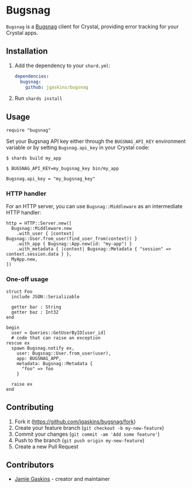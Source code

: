 # Bugsnag

`Bugsnag` is a [Bugsnag](https://bugsnag.com) client for Crystal, providing error tracking for your Crystal apps.

## Installation

1. Add the dependency to your `shard.yml`:

   ```yaml
   dependencies:
     bugsnag:
       github: jgaskins/bugsnag
   ```

2. Run `shards install`

## Usage

```crystal
require "bugsnag"
```

Set your Bugsnag API key either through the `BUGSNAG_API_KEY` environment variable or by setting `Bugsnag.api_key` in your Crystal code:

```
$ shards build my_app

$ BUGSNAG_API_KEY=my_bugsnag_key bin/my_app
```

```crystal
Bugsnag.api_key = "my_bugsnag_key"
```

### HTTP handler

For an HTTP server, you can use `Bugsnag::Middleware` as an intermediate HTTP handler:

```crystal
http = HTTP::Server.new([
  Bugsnag::Middleware.new
    .with_user { |context| Bugsnag::User.from_user(find_user_from(context)) }
    .with_app { Bugsnag::App.new(id: "my-app") }
    .with_metadata { |context| Bugsnag::Metadata { "session" => context.session.data } },
  MyApp.new,
])
```

### One-off usage

```crystal
struct Foo
  include JSON::Serializable

  getter bar : String
  getter baz : Int32
end

begin
  user = Queries::GetUserByID[user_id]
  # code that can raise an exception
rescue ex
  spawn Bugsnag.notify ex,
    user: Bugsnag::User.from_user(user),
    app: BUGSNAG_APP,
    metadata: Bugsnag::Metadata {
      "foo" => foo
    }

  raise ex
end
```

## Contributing

1. Fork it (<https://github.com/jgaskins/bugsnag/fork>)
2. Create your feature branch (`git checkout -b my-new-feature`)
3. Commit your changes (`git commit -am 'Add some feature'`)
4. Push to the branch (`git push origin my-new-feature`)
5. Create a new Pull Request

## Contributors

- [Jamie Gaskins](https://github.com/jgaskins) - creator and maintainer
